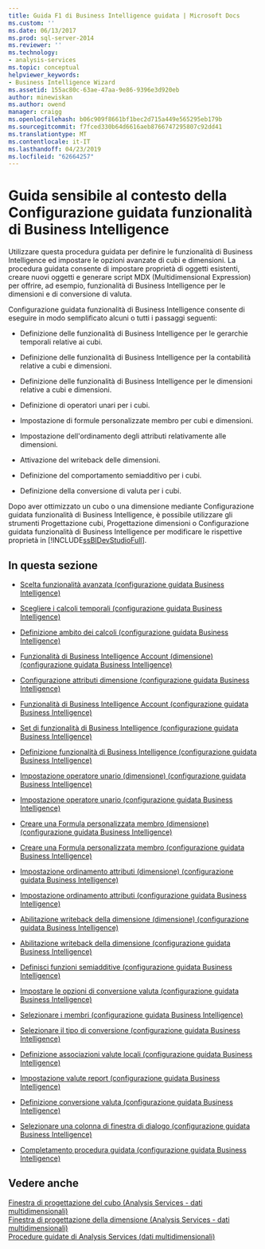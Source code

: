 ```yaml
---
title: Guida F1 di Business Intelligence guidata | Microsoft Docs
ms.custom: ''
ms.date: 06/13/2017
ms.prod: sql-server-2014
ms.reviewer: ''
ms.technology:
- analysis-services
ms.topic: conceptual
helpviewer_keywords:
- Business Intelligence Wizard
ms.assetid: 155ac80c-63ae-47aa-9e86-9396e3d920eb
author: minewiskan
ms.author: owend
manager: craigg
ms.openlocfilehash: b06c909f8661bf1bec2d715a449e565295eb179b
ms.sourcegitcommit: f7fced330b64d6616aeb8766747295807c92dd41
ms.translationtype: MT
ms.contentlocale: it-IT
ms.lasthandoff: 04/23/2019
ms.locfileid: "62664257"
---
```

# <a name="business-intelligence-wizard-f1-help"></a>Guida sensibile al contesto della Configurazione guidata funzionalità di Business Intelligence
  Utilizzare questa procedura guidata per definire le funzionalità di Business Intelligence ed impostare le opzioni avanzate di cubi e dimensioni. La procedura guidata consente di impostare proprietà di oggetti esistenti, creare nuovi oggetti e generare script MDX (Multidimensional Expression) per offrire, ad esempio, funzionalità di Business Intelligence per le dimensioni e di conversione di valuta.  
  
 Configurazione guidata funzionalità di Business Intelligence consente di eseguire in modo semplificato alcuni o tutti i passaggi seguenti:  
  
-   Definizione delle funzionalità di Business Intelligence per le gerarchie temporali relative ai cubi.  
  
-   Definizione delle funzionalità di Business Intelligence per la contabilità relative a cubi e dimensioni.  
  
-   Definizione delle funzionalità di Business Intelligence per le dimensioni relative a cubi e dimensioni.  
  
-   Definizione di operatori unari per i cubi.  
  
-   Impostazione di formule personalizzate membro per cubi e dimensioni.  
  
-   Impostazione dell'ordinamento degli attributi relativamente alle dimensioni.  
  
-   Attivazione del writeback delle dimensioni.  
  
-   Definizione del comportamento semiadditivo per i cubi.  
  
-   Definizione della conversione di valuta per i cubi.  
  
 Dopo aver ottimizzato un cubo o una dimensione mediante Configurazione guidata funzionalità di Business Intelligence, è possibile utilizzare gli strumenti Progettazione cubi, Progettazione dimensioni o Configurazione guidata funzionalità di Business Intelligence per modificare le rispettive proprietà in [!INCLUDE[ssBIDevStudioFull](../includes/ssbidevstudiofull-md.md)].  
  
## <a name="in-this-section"></a>In questa sezione  
  
-   [Scelta funzionalità avanzata &#40;configurazione guidata Business Intelligence&#41;](choose-enhancement-business-intelligence-wizard.md)  
  
-   [Scegliere i calcoli temporali &#40;configurazione guidata Business Intelligence&#41;](choose-time-calculations-business-intelligence-wizard.md)  
  
-   [Definizione ambito dei calcoli &#40;configurazione guidata Business Intelligence&#41;](define-scope-of-calculations-business-intelligence-wizard.md)  
  
-   [Funzionalità di Business Intelligence Account &#40;dimensione&#41; &#40;configurazione guidata Business Intelligence&#41;](define-account-intelligence-dimension-business-intelligence-wizard.md)  
  
-   [Configurazione attributi dimensione &#40;configurazione guidata Business Intelligence&#41;](configure-dimension-attributes-business-intelligence-wizard.md)  
  
-   [Funzionalità di Business Intelligence Account &#40;configurazione guidata Business Intelligence&#41;](define-account-intelligence-business-intelligence-wizard.md)  
  
-   [Set di funzionalità di Business Intelligence &#40;configurazione guidata Business Intelligence&#41;](set-dimension-intelligence-options-business-intelligence-wizard.md)  
  
-   [Definizione funzionalità di Business Intelligence &#40;configurazione guidata Business Intelligence&#41;](define-dimension-intelligence-business-intelligence-wizard.md)  
  
-   [Impostazione operatore unario &#40;dimensione&#41; &#40;configurazione guidata Business Intelligence&#41;](specify-a-unary-operator-dimension-business-intelligence-wizard.md)  
  
-   [Impostazione operatore unario &#40;configurazione guidata Business Intelligence&#41;](specify-a-unary-operator-business-intelligence-wizard.md)  
  
-   [Creare una Formula personalizzata membro &#40;dimensione&#41; &#40;configurazione guidata Business Intelligence&#41;](create-a-custom-member-formula-dimension-business-intelligence-wizard.md)  
  
-   [Creare una Formula personalizzata membro &#40;configurazione guidata Business Intelligence&#41;](create-a-custom-member-formula-business-intelligence-wizard.md)  
  
-   [Impostazione ordinamento attributi &#40;dimensione&#41; &#40;configurazione guidata Business Intelligence&#41;](specify-attribute-ordering-dimension-business-intelligence-wizard.md)  
  
-   [Impostazione ordinamento attributi &#40;configurazione guidata Business Intelligence&#41;](specify-attribute-ordering-business-intelligence-wizard.md)  
  
-   [Abilitazione writeback della dimensione &#40;dimensione&#41; &#40;configurazione guidata Business Intelligence&#41;](enable-dimension-writeback-dimension-business-intelligence-wizard.md)  
  
-   [Abilitazione writeback della dimensione &#40;configurazione guidata Business Intelligence&#41;](enable-dimension-writeback-business-intelligence-wizard.md)  
  
-   [Definisci funzioni semiadditive &#40;configurazione guidata Business Intelligence&#41;](define-semiadditive-behavior-business-intelligence-wizard.md)  
  
-   [Impostare le opzioni di conversione valuta &#40;configurazione guidata Business Intelligence&#41;](set-currency-conversion-options-business-intelligence-wizard.md)  
  
-   [Selezionare i membri &#40;configurazione guidata Business Intelligence&#41;](select-members-business-intelligence-wizard.md)  
  
-   [Selezionare il tipo di conversione &#40;configurazione guidata Business Intelligence&#41;](select-conversion-type-business-intelligence-wizard.md)  
  
-   [Definizione associazioni valute locali &#40;configurazione guidata Business Intelligence&#41;](define-local-currency-reference-business-intelligence-wizard.md)  
  
-   [Impostazione valute report &#40;configurazione guidata Business Intelligence&#41;](specify-reporting-currencies-business-intelligence-wizard.md)  
  
-   [Definizione conversione valuta &#40;configurazione guidata Business Intelligence&#41;](define-currency-conversion-business-intelligence-wizard.md)  
  
-   [Selezionare una colonna di finestra di dialogo &#40;configurazione guidata Business Intelligence&#41;](select-a-column-dialog-box-business-intelligence-wizard.md)  
  
-   [Completamento procedura guidata &#40;configurazione guidata Business Intelligence&#41;](completing-the-wizard-business-intelligence-wizard.md)  
  
## <a name="see-also"></a>Vedere anche  
 [Finestra di progettazione del cubo &#40;Analysis Services - dati multidimensionali&#41;](cube-designer-analysis-services-multidimensional-data.md)   
 [Finestra di progettazione della dimensione &#40;Analysis Services - dati multidimensionali&#41;](dimension-designer-analysis-services-multidimensional-data.md)   
 [Procedure guidate di Analysis Services &#40;dati multidimensionali&#41;](analysis-services-wizards-multidimensional-data.md)  
  
  
